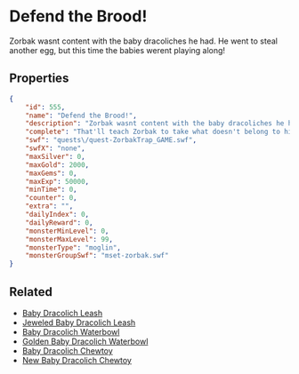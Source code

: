 # Defend the Brood!

Zorbak wasnt content with the baby dracoliches he had.  He went to steal another egg, but this time the babies werent playing along!

## Properties

```json
{
    "id": 555,
    "name": "Defend the Brood!",
    "description": "Zorbak wasnt content with the baby dracoliches he had.  He went to steal another egg, but this time the babies werent playing along!",
    "complete": "That'll teach Zorbak to take what doesn't belong to him!",
    "swf": "quests\/quest-ZorbakTrap_GAME.swf",
    "swfX": "none",
    "maxSilver": 0,
    "maxGold": 2000,
    "maxGems": 0,
    "maxExp": 50000,
    "minTime": 0,
    "counter": 0,
    "extra": "",
    "dailyIndex": 0,
    "dailyReward": 0,
    "monsterMinLevel": 0,
    "monsterMaxLevel": 99,
    "monsterType": "moglin",
    "monsterGroupSwf": "mset-zorbak.swf"
}
```

## Related

- [Baby Dracolich Leash](../items/3449-baby-dracolich-leash.md)
- [Jeweled Baby Dracolich Leash](../items/3450-jeweled-baby-dracolich-leash.md)
- [Baby Dracolich Waterbowl](../items/3451-baby-dracolich-waterbowl.md)
- [Golden Baby Dracolich Waterbowl](../items/3452-golden-baby-dracolich-waterbowl.md)
- [Baby Dracolich Chewtoy](../items/3453-baby-dracolich-chewtoy.md)
- [New Baby Dracolich Chewtoy](../items/3454-new-baby-dracolich-chewtoy.md)

